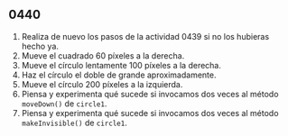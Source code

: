 ## 0440

1. Realiza de nuevo los pasos de la actividad 0439 si no los hubieras hecho ya.
2. Mueve el cuadrado 60 píxeles a la derecha.
3. Mueve el círculo lentamente 100 píxeles a la derecha.
4. Haz el círculo el doble de grande aproximadamente.
5. Mueve el círculo 200 píxeles a la izquierda.
2. Piensa y experimenta qué sucede si invocamos dos veces al método `moveDown()` de `circle1`.
3. Piensa y experimenta qué sucede si invocamos dos veces al método `makeInvisible()` de `circle1`.
